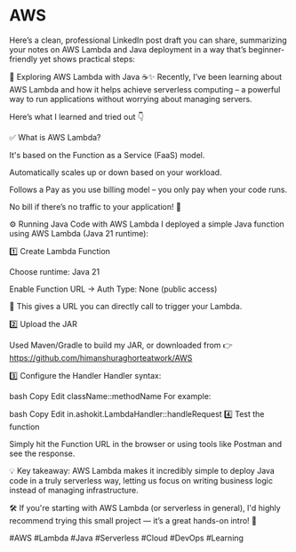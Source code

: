 # AWS

Here’s a clean, professional LinkedIn post draft you can share, summarizing your notes on AWS Lambda and Java deployment in a way that’s beginner-friendly yet shows practical steps:

🚀 Exploring AWS Lambda with Java ☕✨
Recently, I’ve been learning about AWS Lambda and how it helps achieve serverless computing – a powerful way to run applications without worrying about managing servers.

Here’s what I learned and tried out 👇

✅ What is AWS Lambda?

It's based on the Function as a Service (FaaS) model.

Automatically scales up or down based on your workload.

Follows a Pay as you use billing model – you only pay when your code runs.

No bill if there’s no traffic to your application! 💸

⚙️ Running Java Code with AWS Lambda
I deployed a simple Java function using AWS Lambda (Java 21 runtime):

1️⃣ Create Lambda Function

Choose runtime: Java 21

Enable Function URL → Auth Type: None (public access)

📍 This gives a URL you can directly call to trigger your Lambda.

2️⃣ Upload the JAR

Used Maven/Gradle to build my JAR, or downloaded from
👉 https://github.com/himanshuraghorteatwork/AWS

3️⃣ Configure the Handler
Handler syntax:

bash
Copy
Edit
className::methodName
For example:

bash
Copy
Edit
in.ashokit.LambdaHandler::handleRequest
4️⃣ Test the function

Simply hit the Function URL in the browser or using tools like Postman and see the response.

💡 Key takeaway:
AWS Lambda makes it incredibly simple to deploy Java code in a truly serverless way, letting us focus on writing business logic instead of managing infrastructure.

🛠️ If you're starting with AWS Lambda (or serverless in general), I'd highly recommend trying this small project — it’s a great hands-on intro! 🌱

#AWS #Lambda #Java #Serverless #Cloud #DevOps #Learning
